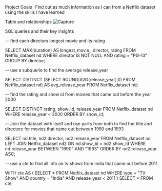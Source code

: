 Project Goals
-Find out as much information as I can from a Netflix dataset using the skills I have learned 

Table and relationships
![Capture](https://github.com/user-attachments/assets/579702d6-4498-4e5b-911f-7f403e344fe5)

SQL queries and their key insights

-- find each directors longest movie and its rating

SELECT MAX(duration) AS longest_movie , director, rating 
FROM Netflix_dataset nd 
WHERE director IS NOT NULL AND rating = "PG-13"
GROUP BY director;

-- use a subquerie to find the average release_year

SELECT DISTINCT (SELECT ROUND(AVG(release_year),0) 
		FROM Netflix_dataset nd) AS avg_release_year
FROM Netflix_dataset nd; 

-- find the rating and show id from movies that came out before the year 2000 

SELECT DISTINCT rating, show_id, release_year 
FROM Netflix_dataset nd 
WHERE release_year < 2000
ORDER BY show_id;

-- Join the dataset with itself and use parts from both to find the title and directore for movies that came out between 1990 and 1993

SELECT nd.title, nd2.director, nd2.release_year 
FROM Netflix_dataset nd LEFT JOIN Netflix_dataset nd2 
	ON nd.show_id = nd2.show_id 
WHERE nd.release_year BETWEEN "1990" AND "1993"
ORDER BY nd2.release_year ASC;

-- use a cte to find all info on tv shows from india that came out before 2011

WITH cte AS (
SELECT *
FROM Netflix_dataset nd 
WHERE type = "TV Show" AND country = "India" AND release_year < 2011
)
SELECT *
FROM cte;
